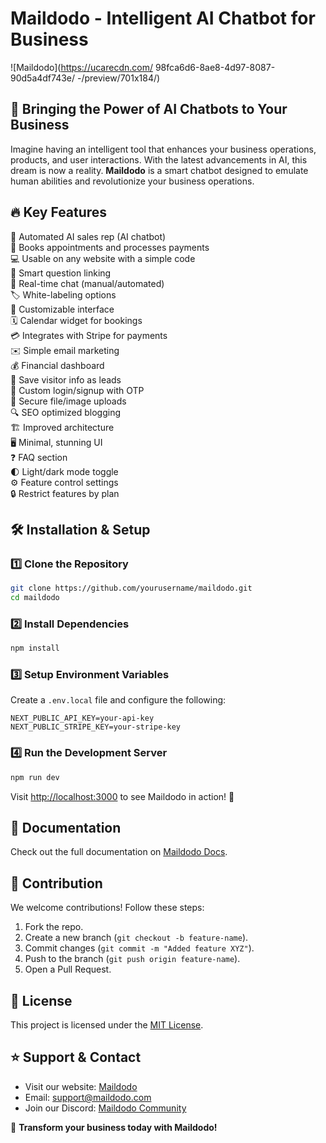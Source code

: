 # Maildodo - Intelligent AI Chatbot for Business

![Maildodo](https://ucarecdn.com/
98fca6d6-8ae8-4d97-8087-90d5a4df743e/
-/preview/701x184/)  

## 🚀 Bringing the Power of AI Chatbots to Your Business

Imagine having an intelligent tool that enhances your business operations, products, and user interactions. With the latest advancements in AI, this dream is now a reality. **Maildodo** is a smart chatbot designed to emulate human abilities and revolutionize your business operations.

## 🔥 Key Features

🤖 Automated AI sales rep (AI chatbot)  
📅 Books appointments and processes payments  
💻 Usable on any website with a simple code  
🧠 Smart question linking  
💬 Real-time chat (manual/automated)  
🏷️ White-labeling options  
🎨 Customizable interface  
🗓️ Calendar widget for bookings  
💳 Integrates with Stripe for payments  
✉️ Simple email marketing  
💰 Financial dashboard  
💾 Save visitor info as leads  
🔐 Custom login/signup with OTP  
📲 Secure file/image uploads  
🔍 SEO optimized blogging  
🏗️ Improved architecture  
🖥️ Minimal, stunning UI  
❓ FAQ section  
🌓 Light/dark mode toggle  
⚙️ Feature control settings  
🔒 Restrict features by plan  

## 🛠 Installation & Setup

### 1️⃣ Clone the Repository
```bash
git clone https://github.com/yourusername/maildodo.git
cd maildodo
```

### 2️⃣ Install Dependencies
```bash
npm install
```

### 3️⃣ Setup Environment Variables
Create a `.env.local` file and configure the following:
```env
NEXT_PUBLIC_API_KEY=your-api-key
NEXT_PUBLIC_STRIPE_KEY=your-stripe-key
```

### 4️⃣ Run the Development Server
```bash
npm run dev
```

Visit [http://localhost:3000](http://localhost:3000) to see Maildodo in action! 🎉

## 📖 Documentation
Check out the full documentation on [Maildodo Docs](https://your-documentation-link.com).

## 🤝 Contribution
We welcome contributions! Follow these steps:
1. Fork the repo.
2. Create a new branch (`git checkout -b feature-name`).
3. Commit changes (`git commit -m "Added feature XYZ"`).
4. Push to the branch (`git push origin feature-name`).
5. Open a Pull Request.

## 📜 License
This project is licensed under the [MIT License](LICENSE).

## ⭐ Support & Contact
- Visit our website: [Maildodo](https://maildodo.com)
- Email: support@maildodo.com
- Join our Discord: [Maildodo Community](https://discord.gg/maildodo)

🚀 **Transform your business today with Maildodo!**
